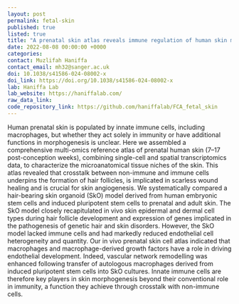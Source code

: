 ```yaml
---
layout: post
permalink: fetal-skin
published: true
listed: true
title: "A prenatal skin atlas reveals immune regulation of human skin morphogenesis"
date: 2022-08-08 00:00:00 +0000
categories:
contact: Muzlifah Haniffa
contact_email: mh32@sanger.ac.uk
doi: 10.1038/s41586-024-08002-x
doi_link: https://doi.org/10.1038/s41586-024-08002-x
lab: Haniffa Lab
lab_website: https://haniffalab.com/
raw_data_link:
code_repository_link: https://github.com/haniffalab/FCA_fetal_skin
---
```


Human prenatal skin is populated by innate immune cells, including macrophages, but whether they act solely in immunity or have additional functions in morphogenesis is unclear. Here we assembled a comprehensive multi-omics reference atlas of prenatal human skin (7–17 post-conception weeks), combining single-cell and spatial transcriptomics data, to characterize the microanatomical tissue niches of the skin. This atlas revealed that crosstalk between non-immune and immune cells underpins the formation of hair follicles, is implicated in scarless wound healing and is crucial for skin angiogenesis. We systematically compared a hair-bearing skin organoid (SkO) model derived from human embryonic stem cells and induced pluripotent stem cells to prenatal and adult skin. The SkO model closely recapitulated in vivo skin epidermal and dermal cell types during hair follicle development and expression of genes implicated in the pathogenesis of genetic hair and skin disorders. However, the SkO model lacked immune cells and had markedly reduced endothelial cell heterogeneity and quantity. Our in vivo prenatal skin cell atlas indicated that macrophages and macrophage-derived growth factors have a role in driving endothelial development. Indeed, vascular network remodelling was enhanced following transfer of autologous macrophages derived from induced pluripotent stem cells into SkO cultures. Innate immune cells are therefore key players in skin morphogenesis beyond their conventional role in immunity, a function they achieve through crosstalk with non-immune cells.
